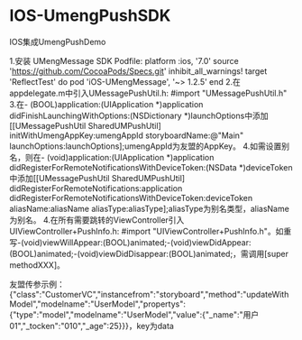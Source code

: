 # IOS-UmengPushSDK
IOS集成UmengPushDemo



1.安装 UMengMessage SDK
Podfile:
	platform :ios, '7.0'
	source 'https://github.com/CocoaPods/Specs.git'
	inhibit_all_warnings!
	target 'ReflectTest' do
    pod 'iOS-UMengMessage', '~> 1.2.5'
	end
2.在appdelegate.m中引入UMessagePushUtil.h: #import "UMessagePushUtil.h"
3.在- (BOOL)application:(UIApplication *)application didFinishLaunchingWithOptions:(NSDictionary *)launchOptions中添加 [[UMessagePushUtil SharedUMPushUtil] initWithUmengAppKey:umengAppId storyboardName:@"Main" launchOptions:launchOptions];umengAppId为友盟的AppKey。
4.如需设置别名，则在- (void)application:(UIApplication *)application didRegisterForRemoteNotificationsWithDeviceToken:(NSData *)deviceToken中添加[[UMessagePushUtil SharedUMPushUtil] didRegisterForRemoteNotifications:application didRegisterForRemoteNotificationsWithDeviceToken:deviceToken aliasName:aliasName aliasType:aliasType];aliasType为别名类型，aliasName为别名。
4.在所有需要跳转的ViewController引入UIViewController+PushInfo.h: #import "UIViewController+PushInfo.h"。如重写-(void)viewWillAppear:(BOOL)animated;-(void)viewDidAppear:(BOOL)animated;-(void)viewDidDisappear:(BOOL)animated;，需调用[super methodXXX]。


友盟传参示例：{"class":"CustomerVC","instancefrom":"storyboard","method":"updateWithModel","modelname":"UserModel","propertys":{"type":"model","modelname":"UserModel","value":{"_name":"用户01","_tocken":"010","_age":25}}}，key为data
	
